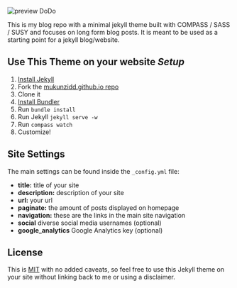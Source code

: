 ![preview DoDo](/)

This is my blog repo with a minimal jekyll theme built with COMPASS / SASS / SUSY and focuses on long form blog posts. It is meant to be used as a starting point for a jekyll blog/website.

## Use This Theme on your website _Setup_

1. [Install Jekyll](http://jekyllrb.com)
2. Fork the [mukunzidd.github.io repo](http://github.com/mukunzidd/mukunzidd.github.io)
3. Clone it
4. [Install Bundler](http://bundler.io/)
5. Run `bundle install`
6. Run Jekyll `jekyll serve -w`
7. Run `compass watch`
8. Customize!

## Site Settings

The main settings can be found inside the `_config.yml` file:

- **title:** title of your site
- **description:** description of your site
- **url:** your url
- **paginate:** the amount of posts displayed on homepage
- **navigation:** these are the links in the main site navigation
- **social** diverse social media usernames (optional)
- **google_analytics** Google Analytics key (optional)

## License

This is [MIT](LICENSE) with no added caveats, so feel free to use this Jekyll theme on your site without linking back to me or using a disclaimer.
